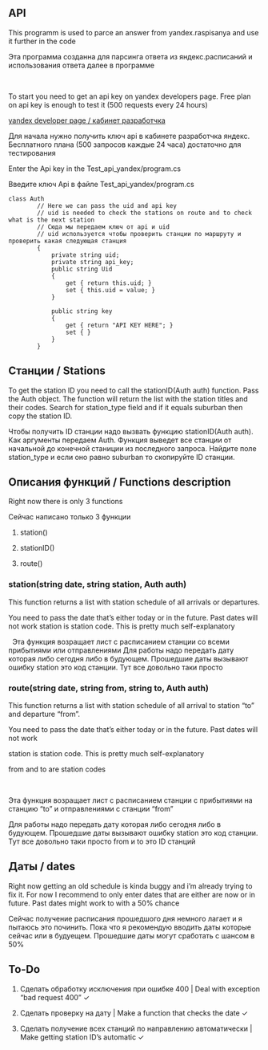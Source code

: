 API
---

This programm is used to parce an answer from yandex.raspisanya and use it
further in the code

Эта программа созданна для парсинга ответа из яндекс.расписаний и использования
ответа далее в программе

 

To start you need to get an api key on yandex developers page. Free plan on api
key is enough to test it (500 requests every 24 hours)

[yandex developer page / кабинет
разработчка](https://developer.tech.yandex.ru/services/)

Для начала нужно получить ключ api в кабинете разработчка яндекс. Бесплатного
плана (500 запросов каждые 24 часа) достаточно для тестирования

Enter the Api key in the Test_api_yandex/program.cs

Введите ключ Api в файле Test_api_yandex/program.cs

~~~~~~~~~~~~~~~~~~~~~~~~~~~~~~~~~~~~~~~~~~~~~~~~~~~~~~~~~~~~~~~~~~~~~~~~~~~~~~~~
class Auth
        // Here we can pass the uid and api key 
        // uid is needed to check the stations on route and to check what is the next station
        // Сюда мы передаем ключ от api и uid
        // uid используется чтобы проверить станции по маршруту и проверить какая следующая станция
        {
            private string uid;
            private string api_key;
            public string Uid
            {
                get { return this.uid; }
                set { this.uid = value; }
            }

            public string key
            {
                get { return "API KEY HERE"; }
                set { }
            }
        }
~~~~~~~~~~~~~~~~~~~~~~~~~~~~~~~~~~~~~~~~~~~~~~~~~~~~~~~~~~~~~~~~~~~~~~~~~~~~~~~~

Станции / Stations
------------------

To get the station ID you need to call the stationID(Auth auth) function.
Pass the Auth object. The function will return the list with the station titles and their codes.
Search for station_type field and if it equals suburban then copy the station ID.

Чтобы получить ID станции надо вызвать функцию stationID(Auth auth). Как
аргументы передаем Auth. Функция выведет все станции от начальной до конечной станиции из последного запроса.
Найдите поле station_type и если оно равно suburban то скопируйте ID станции.

Описания функций / Functions description
----------------------------------------

Right now there is only 3 functions

Сейчас написано только 3 функции
1.  station()

2.  stationID()

3.  route()


### station(string date, string station, Auth auth)

This function returns a list with station schedule of all arrivals or
departures.

You need to pass the date that’s either today or in the future. Past dates will
not work
station is station code. This is pretty much self-explanatory

 
Эта функция возращает лист с расписанием станции со всеми прибытиями или
отправлениями
Для работы надо передать дату которая либо сегодня либо в будующем. Прошедшие
даты вызывают ошибку
station это код станции. Тут все довольно таки просто

### route(string date, string from, string to, Auth auth)

This function returns a list with station schedule of all arrival to station
“to” and departure “from”.

You need to pass the date that’s either today or in the future. Past dates will
not work

station is station code. This is pretty much self-explanatory

from and to are station codes

 

Эта функция возращает лист с расписанием станции с прибытиями на станцию “to” и
отправлениями с станции “from”

Для работы надо передать дату которая либо сегодня либо в будующем. Прошедшие
даты вызывают ошибку
station это код станции. Тут все довольно таки просто
from и to это ID станций

Даты / dates
------------

Right now getting an old schedule is kinda buggy and i’m already trying to fix
it. For now I recommend to only enter dates that are either are now or in
future. Past dates might work to with a 50% chance


Сейчас получение расписания прошедшого дня немного лагает и я пытаюсь это
починить. Пока что я рекомендую вводить даты которые сейчас или в будуещем.
Прошедшие даты могут сработать с шансом в 50%

To-Do
-----

1.  Сделать обработку исключения при ошибке 400 \| Deal with exception “bad
    request 400” ✓

2.  Сделать проверку на дату \| Make a function that checks the date ✓

3.  Сделать получение всех станций по направлению автоматически \| Make getting
    station ID’s automatic ✓

